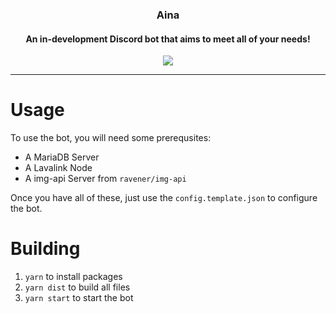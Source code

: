 <h3 align="center">Aina</h3>
<h4 align="center">An in-development Discord bot that aims to meet all of your needs!</h4>
<p align="center" href="https://google.com"><img src="https://github.com/jacany/aina/actions/workflows/ci.yml/badge.svg?branch=master&event=push" /></p>

---

# Usage

To use the bot, you will need some prerequsites:

* A MariaDB Server
* A Lavalink Node
* A img-api Server from `ravener/img-api`

Once you have all of these, just use the `config.template.json` to configure the bot.


# Building
1. `yarn` to install packages
2. `yarn dist` to build all files
3. `yarn start` to start the bot
